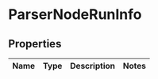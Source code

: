 # ParserNodeRunInfo

## Properties
Name | Type | Description | Notes
------------ | ------------- | ------------- | -------------
